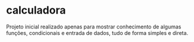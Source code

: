 # calculadora
Projeto inicial realizado apenas para mostrar conhecimento de algumas funções, condicionais e entrada de dados, tudo de forma simples e direta.
